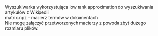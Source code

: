 Wyszukiwarka wykorzystująca low rank approximation do wyszukiwania artykułów z Wikipedii  
matrix.npz - macierz termów w dokumentach  
Nie mogę załączyć przetworzonych macierzy z powodu zbyt dużego rozmiaru plików.
